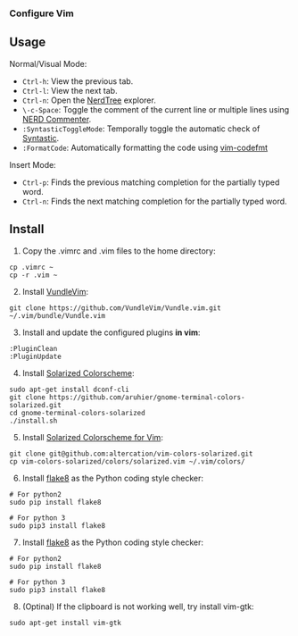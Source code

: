 ### Configure Vim

## Usage

Normal/Visual Mode:
- `Ctrl-h`: View the previous tab.
- `Ctrl-l`: View the next tab.
- `Ctrl-n`: Open the [NerdTree](https://github.com/preservim/nerdtree) explorer.
- `\-c-Space`: Toggle the comment of the current line or multiple lines using [NERD Commenter](https://github.com/preservim/nerdcommenter).
- `:SyntasticToggleMode`: Temporally toggle the automatic check of [Syntastic](https://github.com/vim-syntastic/syntastic). 
- `:FormatCode`: Automatically formatting the code using [vim-codefmt](https://github.com/google/vim-codefmt)

Insert Mode:
- `Ctrl-p`: Finds the previous matching completion for the partially typed word. 
- `Ctrl-n`: Finds the next matching completion for the partially typed word.

## Install

1. Copy the .vimrc and .vim files to the home directory:
```
cp .vimrc ~
cp -r .vim ~
```

2. Install [VundleVim](https://github.com/VundleVim/Vundle.vim#quick-start):
```
git clone https://github.com/VundleVim/Vundle.vim.git ~/.vim/bundle/Vundle.vim
```

3. Install and update the configured plugins **in vim**:
```
:PluginClean
:PluginUpdate
```

4. Install [Solarized Colorscheme](https://github.com/aruhier/gnome-terminal-colors-solarized):
```
sudo apt-get install dconf-cli
git clone https://github.com/aruhier/gnome-terminal-colors-solarized.git
cd gnome-terminal-colors-solarized
./install.sh
```

5. Install [Solarized Colorscheme for Vim](https://github.com/aruhier/gnome-terminal-colors-solarized):
```
git clone git@github.com:altercation/vim-colors-solarized.git
cp vim-colors-solarized/colors/solarized.vim ~/.vim/colors/
```

6. Install [flake8](https://github.com/SublimeLinter/SublimeLinter-flake8) as the Python coding style checker:
```
# For python2
sudo pip install flake8

# For python 3
sudo pip3 install flake8
```

7. Install [flake8](https://github.com/SublimeLinter/SublimeLinter-flake8) as the Python coding style checker:
```
# For python2
sudo pip install flake8

# For python 3
sudo pip3 install flake8
```

8. (Optinal) If the clipboard is not working well, try install vim-gtk:
```
sudo apt-get install vim-gtk
```
